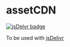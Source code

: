 # assetCDN

[![jsDelvr badge](https://img.shields.io/badge/Using-jsDelivr-%23ff5627.svg?style=flat-square)](https://www.jsdelivr.com)

To be used with [jsDelivr](https://www.jsdelivr.com)
